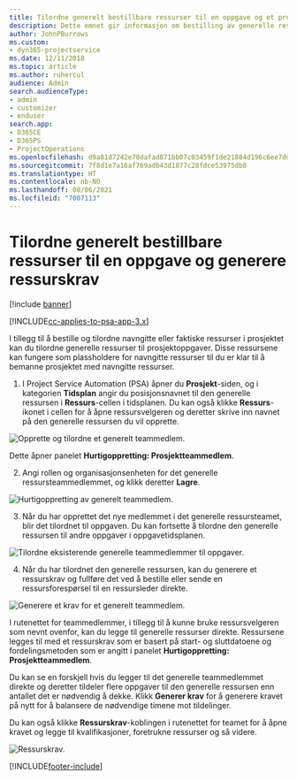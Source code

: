 ```yaml
---
title: Tilordne generelt bestillbare ressurser til en oppgave og et prosjektteam
description: Dette emnet gir informasjon om bestilling av generelle ressurser for aktiviteter og prosjektteam.
author: JohnPBurrows
ms.custom:
- dyn365-projectservice
ms.date: 12/11/2018
ms.topic: article
ms.author: ruhercul
audience: Admin
search.audienceType:
- admin
- customizer
- enduser
search.app:
- D365CE
- D365PS
- ProjectOperations
ms.openlocfilehash: d9a81d7242e78dafad871bb07c03459f1de21884d196c6ee7dd9619b2c410404
ms.sourcegitcommit: 7f8d1e7a16af769adb43d1877c28fdce53975db8
ms.translationtype: HT
ms.contentlocale: nb-NO
ms.lasthandoff: 08/06/2021
ms.locfileid: "7007113"
---
```

# <a name="assign-generic-bookable-resources-to-a-task-and-generate-resource-requirements"></a>Tilordne generelt bestillbare ressurser til en oppgave og generere ressurskrav 

[!include [banner](../includes/psa-now-project-operations.md)]

[!INCLUDE[cc-applies-to-psa-app-3.x](../includes/cc-applies-to-psa-app-3x.md)]

I tillegg til å bestille og tilordne navngitte eller faktiske ressurser i prosjektet kan du tilordne generelle ressurser til prosjektoppgaver. Disse ressursene kan fungere som plassholdere for navngitte ressurser til du er klar til å bemanne prosjektet med navngitte ressurser. 

1. I Project Service Automation (PSA) åpner du **Prosjekt**-siden, og i kategorien **Tidsplan** angir du posisjonsnavnet til den generelle ressursen i **Ressurs**-cellen i tidsplanen. Du kan også klikke **Ressurs**-ikonet i cellen for å åpne ressursvelgeren og deretter skrive inn navnet på den generelle ressursen du vil opprette.

![Opprette og tilordne et generelt teammedlem.](media/RM-how-to-9.png)

Dette åpner panelet **Hurtigoppretting: Prosjektteammedlem**. 

2. Angi rollen og organisasjonsenheten for det generelle ressursteammedlemmet, og klikk deretter **Lagre**.

![Hurtigoppretting av generelt teammedlem.](media/RM-how-to-10.png)

3. Når du har opprettet det nye medlemmet i det generelle ressursteamet, blir det tilordnet til oppgaven. Du kan fortsette å tilordne den generelle ressursen til andre oppgaver i oppgavetidsplanen.

![Tilordne eksisterende generelle teammedlemmer til oppgaver.](media/RM-how-to-11.png)

4. Når du har tilordnet den generelle ressursen, kan du generere et ressurskrav og fullføre det ved å bestille eller sende en ressursforespørsel til en ressursleder direkte.

![Generere et krav for et generelt teammedlem.](media/RM-how-to-12.png)

I rutenettet for teammedlemmer, i tillegg til å kunne bruke ressursvelgeren som nevnt ovenfor, kan du legge til generelle ressurser direkte. Ressursene legges til med et ressurskrav som er basert på start- og sluttdatoene og fordelingsmetoden som er angitt i panelet **Hurtigoppretting: Prosjektteammedlem**.

Du kan se en forskjell hvis du legger til det generelle teammedlemmet direkte og deretter tildeler flere oppgaver til den generelle ressursen enn antallet det er nødvendig å dekke. Klikk **Generer krav** for å generere kravet på nytt for å balansere de nødvendige timene mot tildelinger.

Du kan også klikke **Ressurskrav**-koblingen i rutenettet for teamet for å åpne kravet og legge til kvalifikasjoner, foretrukne ressurser og så videre.

![Ressurskrav.](media/RM-how-to-13.png)



[!INCLUDE[footer-include](../includes/footer-banner.md)]